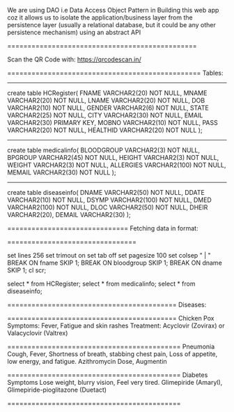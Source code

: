 We are using DAO i.e Data Access Object Pattern in Building this web app coz it allows us to isolate the application/business layer from the persistence layer (usually a relational database, but it could be any other persistence mechanism) using an abstract API

===============================================

Scan the QR Code with: https://qrcodescan.in/

================================================
Tables: 
***********************************************
create table HCRegister(
 FNAME VARCHAR2(20) NOT NULL,
 MNAME VARCHAR2(20) NOT NULL,
 LNAME VARCHAR2(20) NOT NULL,
 DOB VARCHAR2(10) NOT NULL,
 GENDER VARCHAR2(6) NOT NULL,
 STATE VARCHAR2(25) NOT NULL,
 CITY VARCHAR2(30) NOT NULL,
 EMAIL VARCHAR2(30) PRIMARY KEY,
 MOBNO VARCHAR2(10) NOT NULL,
 PASS VARCHAR2(20) NOT NULL,
HEALTHID VARCHAR2(20) NOT NULL
);
***********************************************
create table medicalinfo(
BLOODGROUP VARCHAR2(3) NOT NULL,
BPGROUP VARCHAR2(45) NOT NULL,
HEIGHT VARCHAR2(3) NOT NULL,
WEIGHT VARCHAR2(3) NOT NULL,
ALLERGIES VARCHAR2(100) NOT NULL,
MEMAIL VARCHAR2(30) NOT NULL
);
***********************************************
create table diseaseinfo(
DNAME VARCHAR2(50) NOT NULL,
DDATE VARCHAR2(10) NOT NULL,
DSYMP VARCHAR2(100) NOT NULL,
DMED VARCHAR2(100) NOT NULL,
DLOC VARCHAR2(50) NOT NULL,
DHEIR VARCHAR2(20),
DEMAIL VARCHAR2(30)
);

==============================
Fetching data in format:

================================

set lines 256
set trimout on
set tab off
set pagesize 100
set colsep " | "
BREAK ON fname SKIP 1;
BREAK ON bloodgroup SKIP 1;
BREAK ON dname SKIP 1;
cl scr;

select * from HCRegister;
select * from medicalinfo;
select * from diseaseinfo;

==========================================
Diseases: 

==========================================
Chicken Pox
Symptoms: Fever, Fatigue and skin rashes
Treatment: Acyclovir (Zovirax) or Valacyclovir (Valtrex)

===========================================
Pneumonia
Cough, Fever, Shortness of breath, stabbing chest pain, Loss of appetite, low energy, and fatigue.
Azithromycin Dose, Augmentin

===========================================
Diabetes Symptoms
Lose weight, blurry vision, Feel very tired.
Glimepiride (Amaryl), Glimepiride-pioglitazone (Duetact)

===========================================

